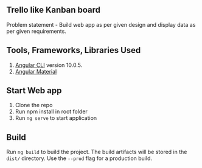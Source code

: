 ## Trello like Kanban board
Problem statement - Build web app as per given design and display data as per given requirements.

## Tools, Frameworks, Libraries Used
1. [Angular CLI](https://github.com/angular/angular-cli) version 10.0.5.
2. [Angular Material](https://material.angular.io)

## Start Web app
1. Clone the repo
2. Run npm install in root folder
3. Run `ng serve` to start application

## Build

Run `ng build` to build the project. The build artifacts will be stored in the `dist/` directory. Use the `--prod` flag for a production build.

